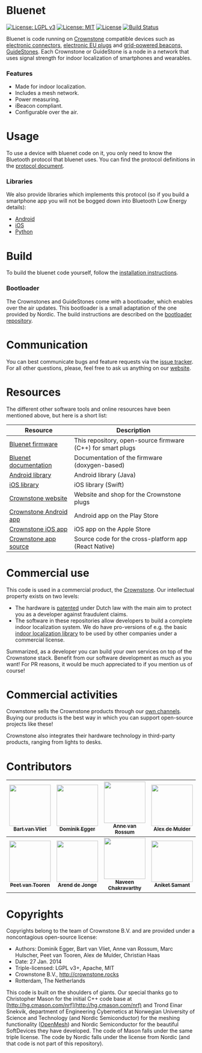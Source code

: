 # Bluenet

[![License: LGPL v3](https://img.shields.io/badge/License-LGPL%20v3-blue.svg)](http://www.gnu.org/licenses/lgpl-3.0)
[![License: MIT](https://img.shields.io/badge/License-MIT-yellow.svg)](https://opensource.org/licenses/MIT)
[![License](https://img.shields.io/badge/License-Apache%202.0-blue.svg)](https://opensource.org/licenses/Apache-2.0)
[![Build Status](https://travis-ci.org/crownstone/bluenet.svg?branch=master)](https://travis-ci.org/crownstone/bluenet)

Bluenet is code running on [Crownstone](http://crownstone.rocks) compatible devices such as [electronic connectors](https://shop.crownstone.rocks/products/built-in-crownstone), [electronic EU plugs](https://shop.crownstone.rocks/products/crownstone-plugs) and [grid-powered beacons, GuideStones](https://shop.crownstone.rocks/products/guidestones). Each Crownstone or GuideStone is a node in a network that uses signal strength for indoor localization of smartphones and wearables.


### Features
- Made for indoor localization.
- Includes a mesh network.
- Power measuring.
- iBeacon compliant.
- Configurable over the air.

# Usage
To use a device with bluenet code on it, you only need to know the Bluetooth protocol that bluenet uses. You can find the protocol definitions in the [protocol document](docs/PROTOCOL.md).

### Libraries
We also provide libraries which implements this protocol (so if you build a smartphone app you will not be bogged down into Bluetooth Low Energy details):

- [Android](https://github.com/crownstone/bluenet-lib-android)
- [iOS](https://github.com/crownstone/bluenet-ios-lib)
- [Python](https://github.com/crownstone/bluenet-python-lib)


# Build
To build the bluenet code yourself, follow the [installation instructions](docs/INSTALL.md).

### Bootloader
The Crownstones and GuideStones come with a bootloader, which enables over the air updates. This bootloader is a small adaptation of the one provided by Nordic. The build instructions are described on the [bootloader repository](https://github.com/crownstone/nrf51-dfu-bootloader-for-gcc-compiler).

# Communication
You can best communicate bugs and feature requests via the [issue tracker](https://github.com/crownstone/bluenet/issues). For all other questions, please, feel free to ask us anything on our [website](http://crownstone.rocks).

# Resources
The different other software tools and online resources have been mentioned above, but here is a short list:

| Resource                                                                                              | Description                                                      |
| ---                                                                                                   | ---                                                              |
| [Bluenet firmware](https://github.com/crownstone/bluenet)                                             | This repository, open-source firmware (C++) for smart plugs      |
| [Bluenet documentation](http://crownstone.github.io/bluenet/)                                         | Documentation of the firmware (doxygen-based)                    |
| [Android library](https://github.com/crownstone/bluenet-android-lib)                                  | Android library (Java)                                           |
| [iOS library](https://github.com/crownstone/bluenet-ios-lib)                                          | iOS library (Swift)                                              |
| [Crownstone website](http://crownstone.rocks)                                                         | Website and shop for the Crownstone plugs                        |
| [Crownstone Android app](https://play.google.com/store/apps/details?id=rocks.crownstone.consumerapp)  | Android app on the Play Store                                    |
| [Crownstone iOS app](https://itunes.apple.com/us/app/crownstone/id1136616106?mt=8)                    | iOS app on the Apple Store                                       |
| [Crownstone app source](https://github.com/crownstone/crownstone-app)                                 | Source code for the cross-platform app (React Native)            |


# Commercial use
This code is used in a commercial product, the [Crownstone](http://crownstone.rocks). Our intellectual property exists on two levels:

- The hardware is [patented](http://mijnoctrooi.rvo.nl/fo-eregister-view/search/details/1041053_NP/0/0/1/10/0/0/0/null_null/KG51bW1lcjooMTA0MTA1MykpIEFORCBwYXRlbnRSZWNvcmRTZXE6MQ==) under Dutch law with the main aim to protect you as a developer against fraudulent claims. 
- The software in these repositories allow developers to build a complete indoor localization system. We do have pro-versions of e.g. the basic [indoor localization library](https://github.com/crownstone/bluenet-ios-basic-localization) to be used by other companies under a commercial license.

Summarized, as a developer you can build your own services on top of the Crownstone stack. Benefit from our software development as much as you want! For PR reasons, it would be much appreciated to if you mention us of course!

# Commercial activities

Crownstone sells the Crownstone products through our [own channels](https://shop.crownstone.rocks). Buying our products is the best way in which you can support open-source projects like these! 

Crownstone also integrates their hardware technology in third-party products, ranging from lights to desks.

# Contributors

<!-- CONTRIBUTORS:START -->
| [<img src="https://avatars.githubusercontent.com/u/2011969" width="110px;"/><br /><sub>Bart van Vliet</sub>](https://github.com/vliedel) | [<img src="https://avatars.githubusercontent.com/u/2161587" width="110px;"/><br /><sub>Dominik Egger</sub>](https://github.com/eggerdo) | [<img src="https://avatars.githubusercontent.com/u/1428585" width="110px;"/><br /><sub>Anne van Rossum</sub>](https://github.com/mrquincle) | [<img src="https://avatars.githubusercontent.com/u/5363277" width="110px;"/><br /><sub>Alex de Mulder</sub>](https://github.com/AlexDM0) | [<img src="https://avatars.githubusercontent.com/u/4710354" width="110px;"/><br /><sub>Marc Hulscher</sub>](https://github.com/marciwi) | [<img src="https://avatars2.githubusercontent.com/u/10497648" width="110px;"/><br /><sub>Christian Haas</sub>](https://github.com/chaasfr) 
| :---: | :---: | :---: | :---: | :---: | :---: | 
| [<img src="https://avatars2.githubusercontent.com/u/1262780" width="110px;"/><br /><sub><strong>Peet van Tooren</strong></sub>](https://github.com/kurkesmurfer) | [<img src="https://avatars2.githubusercontent.com/u/54843547" width="110px;"/><br /><sub><strong>Arend de Jonge</strong></sub>](https://github.com/ArrowAcrobatics) | [<img src="https://avatars1.githubusercontent.com/u/29002449" width="110px;"/><br /><sub><strong>Naveen Chakravarthy</strong></sub>](https://github.com/naveenspace7) | [<img src="https://avatars2.githubusercontent.com/u/43705966" width="110px;"/><br /><sub><strong>Aniket Samant</strong></sub>](https://github.com/asamant) |
<!-- CONTRIBUTORS:END -->

# Copyrights

Copyrights belong to the team of Crownstone B.V. and are provided under a noncontagious open-source license:

* Authors: Dominik Egger, Bart van Vliet, Anne van Rossum, Marc Hulscher, Peet van Tooren, Alex de Mulder, Christian Haas
* Date: 27 Jan. 2014
* Triple-licensed: LGPL v3+, Apache, MIT
* Crownstone B.V., http://crownstone.rocks
* Rotterdam, The Netherlands

This code is built on the shoulders of giants. Our special thanks go to Christopher Mason for the initial C++ code base at [http://hg.cmason.com/nrf](http://hg.cmason.com/nrf) and Trond Einar Snekvik, department of Engineering Cybernetics at Norwegian University of Science and Technology (and Nordic Semiconductor) for the meshing functionality ([OpenMesh](https://github.com/NordicSemiconductor/nRF51-ble-bcast-mesh)) and Nordic Semiconductor for the beautiful SoftDevices they have developed. The code of Mason falls under the same triple license. The code by Nordic falls under the license from Nordic (and that code is not part of this repository).
